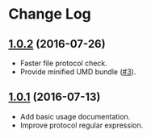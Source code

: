 # Change Log

## [1.0.2] \(2016-07-26\)
- Faster file protocol check.
- Provide minified UMD bundle ([#3]).

## [1.0.1] \(2016-07-13\)
- Add basic usage documentation.
- Improve protocol regular expression.

[#3]: https://github.com/tiago/ng-xhr-promisify/issues/3

[1.0.1]: https://github.com/tiago/ng-xhr-promisify/compare/v1.0.0...v1.0.1
[1.0.2]: https://github.com/tiago/ng-xhr-promisify/compare/v1.0.1...v1.0.2
